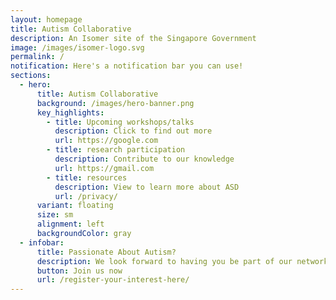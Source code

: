 ```yaml
---
layout: homepage
title: Autism Collaborative
description: An Isomer site of the Singapore Government
image: /images/isomer-logo.svg
permalink: /
notification: Here's a notification bar you can use!
sections:
  - hero:
      title: Autism Collaborative
      background: /images/hero-banner.png
      key_highlights:
        - title: Upcoming workshops/talks
          description: Click to find out more
          url: https://google.com
        - title: research participation
          description: Contribute to our knowledge
          url: https://gmail.com
        - title: resources
          description: View to learn more about ASD
          url: /privacy/
      variant: floating
      size: sm
      alignment: left
      backgroundColor: gray
  - infobar:
      title: Passionate About Autism?
      description: We look forward to having you be part of our network
      button: Join us now
      url: /register-your-interest-here/
---
```


